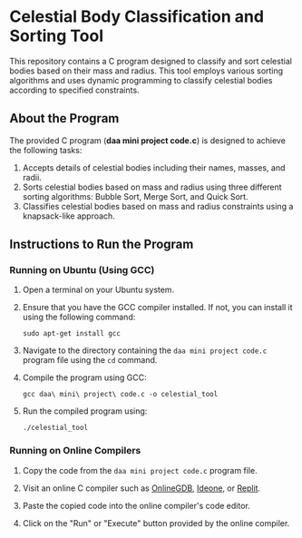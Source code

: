 # Celestial Body Classification and Sorting Tool

This repository contains a C program designed to classify and sort celestial bodies based on their mass and radius. This tool employs various sorting algorithms and uses dynamic programming to classify celestial bodies according to specified constraints.

## About the Program

The provided C program (**daa mini project code.c**) is designed to achieve the following tasks:

1. Accepts details of celestial bodies including their names, masses, and radii.
2. Sorts celestial bodies based on mass and radius using three different sorting algorithms: Bubble Sort, Merge Sort, and Quick Sort.
3. Classifies celestial bodies based on mass and radius constraints using a knapsack-like approach.

## Instructions to Run the Program

### Running on Ubuntu (Using GCC)

1. Open a terminal on your Ubuntu system.

2. Ensure that you have the GCC compiler installed. If not, you can install it using the following command:
   ```
   sudo apt-get install gcc
   ```

3. Navigate to the directory containing the `daa mini project code.c` program file using the `cd` command.

4. Compile the program using GCC:
   ```
   gcc daa\ mini\ project\ code.c -o celestial_tool
   ```

5. Run the compiled program using:
   ```
   ./celestial_tool
   ```

### Running on Online Compilers

1. Copy the code from the `daa mini project code.c` program file.

2. Visit an online C compiler such as [OnlineGDB](https://www.onlinegdb.com/online_c_compiler), [Ideone](https://ideone.com/), or [Replit](https://replit.com/~).

3. Paste the copied code into the online compiler's code editor.

4. Click on the "Run" or "Execute" button provided by the online compiler.
